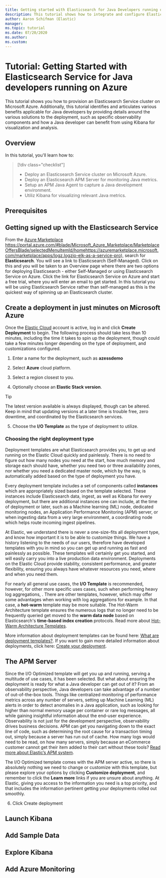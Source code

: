 ```yaml
---
title: Getting started with Elasticsearch for Java Developers running on Azure
description: This tutorial shows how to integrate and configure Elasticsearch Service for Java Developers running on Azure.
author: Aaron Schifman (Elastic)
manager:
ms.topic: tutorial
ms.date: 07/20/2020
ms.author:
ms.custom:
---
```


# Tutorial: Getting Started with Elasticsearch Service for Java developers running on Azure

This tutorial shows you how to provision an Elasticsearch Service cluster on Microsoft Azure. Additionally, this tutorial identifies and articulates various benefits applicable for Java developers by providing details around the various solutions to the deployment, such as specific observability components and how a Java developer can benefit from using Kibana for visualization and analysis.

<!--- SECTION NEEDS DETAILS
This tutorial assumes you're…
--->

## Overview

In this tutorial, you'll learn how to:

> [!div class="checklist"]
> * Deploy an Elasticsearch Service cluster on Microsoft Azure.
> * Deploy an Elasticsearch APM Server for monitoring Java metrics.
> * Setup an APM Java Agent to capture a Java development environment.
> * Utiliz Kibana for visualizing relevant Java metrics.

## Prerequisites
<!--- SECTION NEEDS DETAILS
* [Java Developer Kit](https://aka.ms/azure-jdks), version 8 or greater.
* A Microsoft Azure account with valid subscription or trial.
* Optionally a Java development environment to work with live data.
--->

## Getting signed up with the Elasticsearch Service

From the [Azure Marketplace](https://azuremarketplace.microsoft.com) https://portal.azure.com/#blade/Microsoft_Azure_Marketplace/MarketplaceOffersBlade/selectedMenuItemId/homehttps://azuremarketplace.microsoft.com/marketplace/apps/logz.logzio-elk-as-a-service-pro), search for **Elasticsearch**. You will see a link to Elasticsearch (Self-Managed). Click on this and you will be taken to an Overview page where there are two options for deploying Elasticsearch - either Self-Managed or using Elasticsearch Service on Azure. Click the link for Elasticsearch Service on Azure and start a free trial, where you will enter an email to get started. In this tutorial you will be using Elasticsearch Service rather than self-managed as this is the quickest way of spinning up an Elasticsearch cluster.

## Create a deployment in just minutes on Microsoft Azure

Once the [Elastic Cloud](https://cloud.elastic.co) account is active, log in and click **Create Deployment** to begin. The following process should take less than 10 minutes, including the time it takes to spin up the deployment, though could take a few minutes longer depending on the type of deployment, and customizations configured.

1. Enter a name for the deployment, such as **azessdemo**

2. Select **Azure** cloud platform.  

3. Select a region closest to you.

4. Optionally choose an **Elastic Stack version**.

> [!TIP]
> The latest version available is always displayed, though can be altered. Keep in mind that updating versions at a later time is trouble free, zero downtime, and coordinated by the Elasticsearch services.

5. Choose the **I/O Template** as the type of deployment to utilize.

### Choosing the right deployment type

Deployment templates are what Elasticsearch provides you, to get up and running on the Elastic Cloud quickly and painlessly. There is no need to figure out how many nodes you need at the start, how much memory and storage each should have, whether you need two or three availability zones, nor whether you need a dedicated master node, which by the way, is automatically added based on the type of deployment you have.

Every deployment template includes a set of components called **instances** which are appropriately sized based on the template selected. These instances include Elasticsearch data, ingest, as well as Kibana for every deployment, but there are additional instances one can include, at the time of deployment or later, such as a Machine learning (ML) node, dedicated monitoring nodes, an Application Performance Monitoring (APM) server, or when ingesting data from a very large environment, a coordinating node which helps route incoming ingest pipelines.

At Elastic, we understand there is never a one-size-fits all deployment type, and know how important it is to be able to customize things. We have a history listening to the needs of our users, therefore have developed templates with you in mind so you can get up and running as fast and painlessly as possible. These templates will certainly get you started, and will easily carry you into a live production data environment. Deployments on the Elastic Cloud provide stability, consistent performance, and greater flexibility, ensuring you always have whatever resources you need, where and when you need them.

For nearly all general use cases, the **I/O Template** is recommended, however, for other more specific uses cases, such when performing heavy log aggregations, . There are other templates, however, which may offer some advantages when working with log aggregations for example. In that case, a **hot-warm** template may be more suitable. The Hot-Warm Architecture template ensures the numerous logs that no longer need to be frequently queried get moved to the **warm data node** based on Elasticsearch's **time-based index creation** protocols. Read more about [Hot-Warm Architecture Templates](https://www.elastic.co/guide/en/cloud/current/ec-getting-started-templates-hot-warm.html).

More information about deployment templates can be found here: [What are deployment templates?](https://www.elastic.co/guide/en/cloud/current/ec-getting-started-templates.html). If you want to gain more detailed information about deployments, click here: [Create your deployment](https://www.elastic.co/guide/en/cloud/current/ec-create-deployment.html).

## The APM Server
Since the I/O Optimized template will get you up and running, serving a multitude of use cases, it has been selected. But what about ensuring the deployment is ready for what a Java developer can get out of it? From an observability perspective, Java developers can take advantage of a number of out-of-the-box tools. Things like centralized monitoring of performance metrics across any number of servers, setting up Machine Learning (ML) alerts in order to detect anomalies in a Java application, such as looking for higher than normal memory usage per container or rare log messages, all while gaining insightful information about the end-user experience. Observability is not just for the development perspective, observability drives business decisions. APM can get you navigating down to the exact line of code, such as determining the root cause for a transaction timing out, simply because a server has run out of cache. How many logs would need to be read, on how many servers, simply because an eCommerce customer cannot get their item added to their cart without these tools? [Read more about Elastic’s APM system](https://www.elastic.co/guide/en/apm/get-started/7.8/overview.html).

The I/O Optimized template comes with the APM server active, so there is absolutely nothing we need to change or customize with this template, but please explore your options by clicking **Customize deployment**, and remember to click the **Learn more** links if you are unsure about anything. At Elastic, giving you access to the information you need is a top priority, and that includes the information pertinent getting your deployments rolled out smoothly.

6. Click Create deployment

## Launch Kibana

## Add Sample Data

## Explore Kibana

## Add Azure Monitoring
